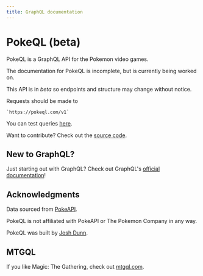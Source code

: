```yaml
---
title: GraphQL documentation
---
```


# PokeQL (beta)

PokeQL is a GraphQL API for the Pokemon video games.

The documentation for PokeQL is incomplete, but is currently being worked on.

This API is in *beta* so endpoints and structure may change without notice.

Requests should be made to

    `https://pokeql.com/v1`

You can test queries [here](https://pokeql.com/graphiql).

Want to contribute? Check out the [source code](https://github.com/joshddunn/pokemon-graphql-api).


## New to GraphQL?

Just starting out with GraphQL? Check out GraphQL's [official documentation](http://graphql.org/)!

## Acknowledgments

Data sourced from [PokeAPI](https://pokeapi.co).

PokeQL is not affiliated with PokeAPI or The Pokemon Company in any way.

PokeQL was built by [Josh Dunn](https://joshddunn.com).

## MTGQL

If you like Magic: The Gathering, check out [mtgql.com](https://mtgql.com).
